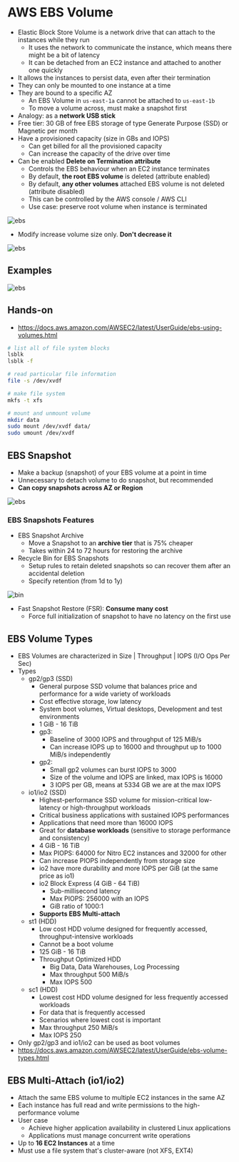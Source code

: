 # AWS EBS Volume
- Elastic Block Store Volume is a network drive that can attach to the instances while they run
    - It uses the network to communicate the instance, which means there might be a bit of latency
    - It can be detached from an EC2 instance and attached to another one quickly
- It allows the instances to persist data, even after their termination
- They can only be mounted to one instance at a time
- They are bound to a specific AZ
    - An EBS Volume in `us-east-1a` cannot be attached to `us-east-1b`
    - To move a volume across, must make a snapshot first
- Analogy: as a **network USB stick**
- Free tier: 30 GB of free EBS storage of type Generate Purpose (SSD) or Magnetic per month
- Have a provisioned capacity (size in GBs and IOPS)
    - Can get billed for all the provisioned capacity
    - Can increase the capacity of the drive over time
- Can be enabled **Delete on Termination attribute**
    - Controls the EBS behaviour when an EC2 instance terminates
    - By default, **the root EBS volume** is deleted (attribute enabled)
    - By default, **any other volumes** attached EBS volume is not deleted (attribute disabled)
    - This can be controlled by the AWS console / AWS CLI
    - Use case: preserve root volume when instance is terminated

![ebs](./Images/ebs_delete_on_termination.png)

- Modify increase volume size only. **Don't decrease it**

![ebs](./Images/ebs_modify.png)

## Examples

![ebs](./Images/ebs_examples.png)

## Hands-on
- https://docs.aws.amazon.com/AWSEC2/latest/UserGuide/ebs-using-volumes.html

```bash
# list all of file system blocks
lsblk
lsblk -f

# read particular file information
file -s /dev/xvdf

# make file system
mkfs -t xfs

# mount and unmount volume
mkdir data
sudo mount /dev/xvdf data/
sudo umount /dev/xvdf
```

## EBS Snapshot
- Make a backup (snapshot) of your EBS volume at a point in time
- Unnecessary to detach volume to do snapshot, but recommended
- **Can copy snapshots across AZ or Region**

![ebs](./Images/ebs_snapshots.png)

### EBS Snapshots Features
- EBS Snapshot Archive
    - Move a Snapshot to an **archive tier** that is 75% cheaper
    - Takes within 24 to 72 hours for restoring the archive
- Recycle Bin for EBS Snapshots
    - Setup rules to retain deleted snapshots so can recover them after an accidental deletion
    - Specify retention (from 1d to 1y)

![bin](./Images/recycle_bin_rules.png)

- Fast Snapshot Restore (FSR): **Consume many cost**
    - Force full initialization of snapshot to have no latency on the first use

## EBS Volume Types
- EBS Volumes are characterized in Size | Throughput | IOPS (I/O Ops Per Sec)
- Types
    - gp2/gp3 (SSD)
        - General purpose SSD volume that balances price and performance for a wide variety of workloads
        - Cost effective storage, low latency
        - System boot volumes, Virtual desktops, Development and test environments
        - 1 GiB - 16 TiB
        - gp3:
            - Baseline of 3000 IOPS and throughput of 125 MiB/s
            - Can increase IOPS up to 16000 and throughput up to 1000 MiB/s independently
        - gp2:
            - Small gp2 volumes can burst IOPS to 3000
            - Size of the volume and IOPS are linked, max IOPS is 16000
            - 3 IOPS per GB, means at 5334 GB we are at the max IOPS
    - io1/io2 (SSD)
        - Highest-performance SSD volume for mission-critical low-latency or high-throughput workloads
        - Critical business applications with sustained IOPS performances
        - Applications that need more than 16000 IOPS
        - Great for **database workloads** (sensitive to storage performance and consistency)
        - 4 GiB - 16 TiB
        - Max PIOPS: 64000 for Nitro EC2 instances and 32000 for other
        - Can increase PIOPS independently from storage size
        - io2 have more durability and more IOPS per GiB (at the same price as io1)
        - io2 Block Express (4 GiB - 64 TiB)
            - Sub-millisecond latency
            - Max PIOPS: 256000 with an IOPS
            - GiB ratio of 1000:1
        - **Supports EBS Multi-attach**
    - st1 (HDD)
        - Low cost HDD volume designed for frequently accessed, throughput-intensive workloads
        - Cannot be a boot volume
        - 125 GiB - 16 TiB
        - Throughput Optimized HDD
            - Big Data, Data Warehouses, Log Processing
            - Max throughput 500 MiB/s
            - Max IOPS 500
    - sc1 (HDD)
        - Lowest cost HDD volume designed for less frequently accessed workloads
        - For data that is frequently accessed
        - Scenarios where lowest cost is important
        - Max throughput 250 MiB/s
        - Max IOPS 250
- Only gp2/gp3 and io1/io2 can be used as boot volumes
- https://docs.aws.amazon.com/AWSEC2/latest/UserGuide/ebs-volume-types.html

## EBS Multi-Attach (io1/io2)
- Attach the same EBS volume to multiple EC2 instances in the same AZ
- Each instance has full read and write permissions to the high-performance volume
- User case
    - Achieve higher application availability in clustered Linux applications
    - Applications must manage concurrent write operations
- Up to **16 EC2 Instances** at a time
- Must use a file system that's cluster-aware (not XFS, EXT4)
